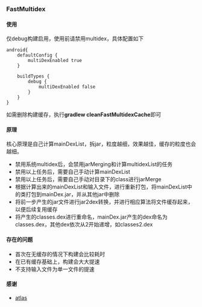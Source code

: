 ### FastMultidex

#### 使用

仅debug构建启用，使用前请禁用multidex，具体配置如下

```
android{
    defaultConfig {
        multiDexEnabled true
    }
    
    buildTypes {
        debug {
            multiDexEnabled false
        }
    }
}
```

如需删除构建缓存，执行**gradlew cleanFastMultidexCache**即可

#### 原理

核心原理是自己计算mainDexList，拆jar，粒度越细，效果越佳，缓存的粒度也会越细。

 - 禁用系统multidex后，会禁用jarMerging和计算multidexList的任务
 - 禁用以上任务后，需要自己手动计算mainDexList
 - 禁用以上任务后，需要自己手动对目录下的class进行jarMerge
 - 根据计算出来的mainDexList和输入文件，进行重新打包，将mainDexList中的类打包到mainDex.jar，并从其他jar中删除
 - 将前一步产生的jar文件进行jar2dex转换，并进行相应算法将文件缓存起来，以便后续复用缓存
 - 将产生的classes.dex进行重命名，mainDex.jar产生的dex命名为classes.dex，其他dex依次从2开始递增，如classes2.dex


#### 存在的问题

 - 首次在无缓存的情况下构建会比较耗时
 - 在已有缓存基础上，构建会大大提速
 - 不支持输入文件为单一文件的提速
 
#### 感谢

 - [atlas](https://github.com/alibaba/atlas)